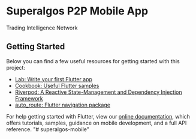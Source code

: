 # Superalgos P2P Mobile App

Trading Intelligence Network

## Getting Started

Below you can find a few useful resources for getting started with this project:

- [Lab: Write your first Flutter app](https://flutter.dev/docs/get-started/codelab)
- [Cookbook: Useful Flutter samples](https://flutter.dev/docs/cookbook)
- [Riverpod: A Reactive State-Management and Dependency Injection Framework](https://riverpod.dev/)
- [auto_route: Flutter navigation package](https://pub.dev/packages/auto_route)

For help getting started with Flutter, view our
[online documentation](https://flutter.dev/docs), which offers tutorials,
samples, guidance on mobile development, and a full API reference.
"# superalgos-mobile" 
